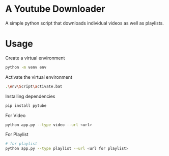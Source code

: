 # A Youtube Downloader

A simple python script that downloads individual videos as well as playlists.

# Usage

Create a virtual environment
```bash
python -m venv env
```

Activate the virtual environment
```bash
.\env\Script\activate.bat
```

Installing dependencies
```bash
pip install pytube 
```

For Video
```bash
python app.py --type video --url <url> 
```
For Playlist
```bash
# for playlist
python app.py --type playlist --url <url for playlist> 
```
